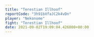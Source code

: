 ```yaml
---
title: "Terestian Illhoof"
reportCode: "3h91bXfaJC2k4vDn"
player: "Nekonome"
fight: "Terestian Illhoof"
date: 2021-09-02T19:09:04.426000+00:00
---
```

